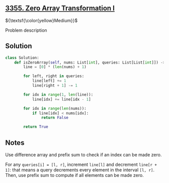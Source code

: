 ## [3355. Zero Array Transformation I](https://leetcode.com/problems/zero-array-transformation-i/)

${\textsf{\color{yellow}Medium}}$

Problem description

## Solution
```python
class Solution:
    def isZeroArray(self, nums: List[int], queries: List[List[int]]) -> bool:
        line = [0] * (len(nums) + 1)

        for left, right in queries:
            line[left] += 1
            line[right + 1] -= 1

        for idx in range(1, len(line)):
            line[idx] += line[idx - 1]

        for idx in range(len(nums)):
            if line[idx] < nums[idx]:
                return False

        return True
```

## Notes
Use difference array and prefix sum to check if an index can be made zero. 

For any `queries[i] = [l, r]`, increment `line[l]` and decrement `line[r + 1]`: that means a query decrements every element in the interval `[l, r]`.
Then, use prefix sum to compute if all elements can be made zero.